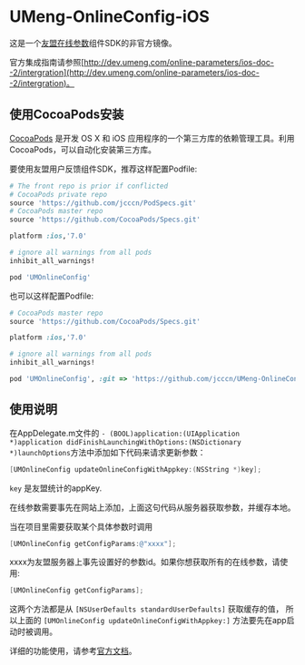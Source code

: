UMeng-OnlineConfig-iOS
==================
这是一个[友盟在线参数](http://dev.umeng.com/online-parameters/ios-doc--2/intergration)组件SDK的非官方镜像。

官方集成指南请参照[http://dev.umeng.com/online-parameters/ios-doc--2/intergration](http://dev.umeng.com/online-parameters/ios-doc--2/intergration)。

## 使用CocoaPods安装
[CocoaPods](http://cocoapods.org) 是开发 OS X 和 iOS 应用程序的一个第三方库的依赖管理工具。利用 CocoaPods，可以自动化安装第三方库。

要使用友盟用户反馈组件SDK，推荐这样配置Podfile:

```ruby
# The front repo is prior if conflicted
# CocoaPods private repo
source 'https://github.com/jcccn/PodSpecs.git'
# CocoaPods master repo
source 'https://github.com/CocoaPods/Specs.git'

platform :ios,'7.0'

# ignore all warnings from all pods
inhibit_all_warnings!

pod 'UMOnlineConfig'

```

也可以这样配置Podfile:

```ruby
# CocoaPods master repo
source 'https://github.com/CocoaPods/Specs.git'

platform :ios,'7.0'

# ignore all warnings from all pods
inhibit_all_warnings!

pod 'UMOnlineConfig', :git => 'https://github.com/jcccn/UMeng-OnlineConfig-iOS.git'

```

## 使用说明
在AppDelegate.m文件的 `- (BOOL)application:(UIApplication *)application didFinishLaunchingWithOptions:(NSDictionary *)launchOptions`方法中添加如下代码来请求更新参数：

```objective-c
[UMOnlineConfig updateOnlineConfigWithAppkey:(NSString *)key];
```

`key` 是友盟统计的appKey.

在线参数需要事先在网站上添加，上面这句代码从服务器获取参数，并缓存本地。

当在项目里需要获取某个具体参数时调用

```objective-c
[UMOnlineConfig getConfigParams:@"xxxx"];
```

xxxx为友盟服务器上事先设置好的参数id。如果你想获取所有的在线参数，请使用:

```objective-c
[UMOnlineConfig getConfigParams];
```
这两个方法都是从 `[NSUserDefaults standardUserDefaults]` 获取缓存的值， 所以上面的 `[UMOnlineConfig updateOnlineConfigWithAppkey:]` 方法要先在app启动时被调用。

详细的功能使用，请参考[官方文档](http://dev.umeng.com/online-parameters/ios-doc--2/intergration)。
